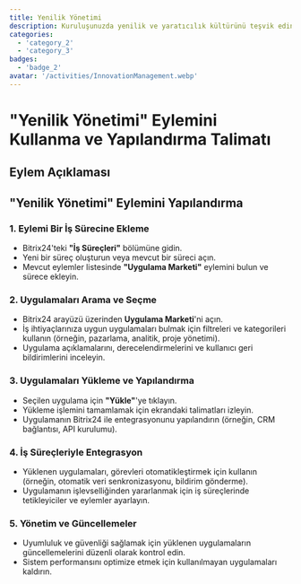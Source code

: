 ```yaml
---
title: Yenilik Yönetimi
description: Kuruluşunuzda yenilik ve yaratıcılık kültürünü teşvik edin.
categories: 
  - 'category_2'
  - 'category_3'
badges:
  - 'badge_2'
avatar: '/activities/InnovationManagement.webp'
---
```

# "Yenilik Yönetimi" Eylemini Kullanma ve Yapılandırma Talimatı

## Eylem Açıklaması

## **"Yenilik Yönetimi" Eylemini Yapılandırma**

### 1. Eylemi Bir İş Sürecine Ekleme
- Bitrix24'teki **"İş Süreçleri"** bölümüne gidin.
- Yeni bir süreç oluşturun veya mevcut bir süreci açın.
- Mevcut eylemler listesinde **"Uygulama Marketi"** eylemini bulun ve sürece ekleyin.

### 2. Uygulamaları Arama ve Seçme
- Bitrix24 arayüzü üzerinden **Uygulama Marketi**'ni açın.
- İş ihtiyaçlarınıza uygun uygulamaları bulmak için filtreleri ve kategorileri kullanın (örneğin, pazarlama, analitik, proje yönetimi).
- Uygulama açıklamalarını, derecelendirmelerini ve kullanıcı geri bildirimlerini inceleyin.

### 3. Uygulamaları Yükleme ve Yapılandırma
- Seçilen uygulama için **"Yükle"**'ye tıklayın.
- Yükleme işlemini tamamlamak için ekrandaki talimatları izleyin.
- Uygulamanın Bitrix24 ile entegrasyonunu yapılandırın (örneğin, CRM bağlantısı, API kurulumu).

### 4. İş Süreçleriyle Entegrasyon
- Yüklenen uygulamaları, görevleri otomatikleştirmek için kullanın (örneğin, otomatik veri senkronizasyonu, bildirim gönderme).
- Uygulamanın işlevselliğinden yararlanmak için iş süreçlerinde tetikleyiciler ve eylemler ayarlayın.

### 5. Yönetim ve Güncellemeler
- Uyumluluk ve güvenliği sağlamak için yüklenen uygulamaların güncellemelerini düzenli olarak kontrol edin.
- Sistem performansını optimize etmek için kullanılmayan uygulamaları kaldırın.